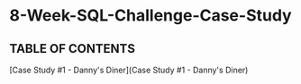 # 8-Week-SQL-Challenge-Case-Study

## TABLE OF CONTENTS

[Case Study #1 - Danny's Diner](Case Study #1 - Danny's Diner)

